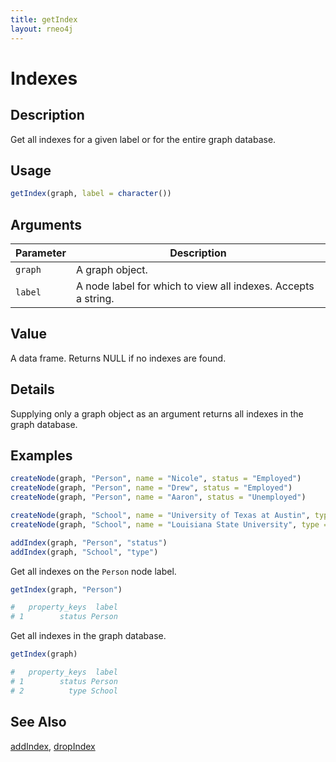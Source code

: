 ```yaml
---
title: getIndex
layout: rneo4j
---
```


# Indexes

## Description

Get all indexes for a given label or for the entire graph database.

## Usage

```r
getIndex(graph, label = character())
```

## Arguments

| Parameter | Description     |
| --------- | --------------- |
| `graph`   | A graph object. |
| `label`   | A node label for which to view all indexes. Accepts a string. |

## Value

A data frame. Returns NULL if no indexes are found.

## Details

Supplying only a graph object as an argument returns all indexes in the graph database.

## Examples

```r
createNode(graph, "Person", name = "Nicole", status = "Employed")
createNode(graph, "Person", name = "Drew", status = "Employed")
createNode(graph, "Person", name = "Aaron", status = "Unemployed")

createNode(graph, "School", name = "University of Texas at Austin", type = "Public")
createNode(graph, "School", name = "Louisiana State University", type = "Public")

addIndex(graph, "Person", "status")
addIndex(graph, "School", "type")
```

Get all indexes on the `Person` node label.

```r
getIndex(graph, "Person")

#   property_keys  label
# 1        status Person
```

Get all indexes in the graph database.

```r
getIndex(graph)

#   property_keys  label
# 1        status Person
# 2          type School
```

## See Also

[addIndex](add-index.html), [dropIndex](drop-index.html)